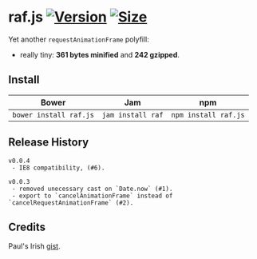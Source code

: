 # raf.js [![Version](http://img.shields.io/badge/version-0.0.4-brightgreen.svg)](https://github.com/ngryman/jquery.finger#release-history) [![Size](http://img.shields.io/badge/size-0.25%20kB-blue.svg)](https://raw2.github.com/ngryman/raf.js/master/raf.min.js)

Yet another `requestAnimationFrame` polyfill:
- really tiny: **361 bytes minified** and **242 gzipped**.

## Install

|Bower|Jam|npm|
|-----|---|---|
|`bower install raf.js`|`jam install raf`|`npm install raf.js`|

## Release History

```
v0.0.4
 - IE8 compatibility, (#6).

v0.0.3
 - removed unecessary cast on `Date.now` (#1).
 - export to `cancelAnimationFrame` instead of `cancelRequestAnimationFrame` (#2).
```

## Credits

Paul's Irish [gist](https://gist.github.com/paulirish/1579671).
